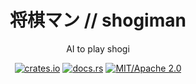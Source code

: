 <div align="center">

# 将棋マン // shogiman

AI to play shogi

[![crates.io](https://img.shields.io/crates/v/shogiman.svg)](https://crates.io/crates/shogiman)
[![docs.rs](https://docs.rs/shogiman/badge.svg)](https://docs.rs/shogiman)
[![MIT/Apache 2.0](https://img.shields.io/badge/license-MIT%2FApache-blue.svg)](#)

</div>

